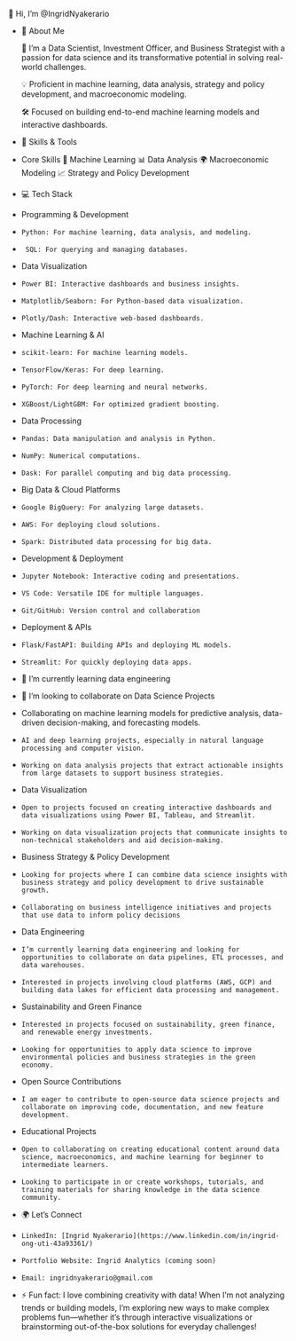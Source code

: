  👋 Hi, I’m @IngridNyakerario
- 🚀 About Me

  🌟 I’m a Data Scientist, Investment Officer, and Business Strategist with a passion for data science and its transformative potential in solving real-world challenges.

  💡 Proficient in machine learning, data analysis, strategy and policy development, and macroeconomic modeling.

  🛠️ Focused on building end-to-end machine learning models and interactive dashboards.

-   💼 Skills & Tools
-   
  Core Skills
         🤖 Machine Learning
         📊 Data Analysis
         🌍 Macroeconomic Modeling
         📈 Strategy and Policy Development
  
- 💻 Tech Stack
  
-   Programming & Development
-     Python: For machine learning, data analysis, and modeling.
-      SQL: For querying and managing databases.
-  Data Visualization
-     Power BI: Interactive dashboards and business insights.
-     Matplotlib/Seaborn: For Python-based data visualization.
-     Plotly/Dash: Interactive web-based dashboards.
-  Machine Learning & AI
-     scikit-learn: For machine learning models.
-     TensorFlow/Keras: For deep learning.
-     PyTorch: For deep learning and neural networks.
-     XGBoost/LightGBM: For optimized gradient boosting.
-  Data Processing
-     Pandas: Data manipulation and analysis in Python.
-     NumPy: Numerical computations.
-     Dask: For parallel computing and big data processing.
- Big Data & Cloud Platforms
-     Google BigQuery: For analyzing large datasets.
-     AWS: For deploying cloud solutions.
-     Spark: Distributed data processing for big data.
-  Development & Deployment
-     Jupyter Notebook: Interactive coding and presentations.
-     VS Code: Versatile IDE for multiple languages.
-     Git/GitHub: Version control and collaboration
-  Deployment & APIs
-     Flask/FastAPI: Building APIs and deploying ML models.
-     Streamlit: For quickly deploying data apps.
- 🌱 I’m currently learning data engineering 
- 💞️ I’m looking to collaborate on Data Science Projects
- Collaborating on machine learning models for predictive analysis, data-driven decision-making, and forecasting models.
-     AI and deep learning projects, especially in natural language processing and computer vision.
-     Working on data analysis projects that extract actionable insights from large datasets to support business strategies.
- Data Visualization
-     Open to projects focused on creating interactive dashboards and data visualizations using Power BI, Tableau, and Streamlit.
-     Working on data visualization projects that communicate insights to non-technical stakeholders and aid decision-making.
-  Business Strategy & Policy Development
-     Looking for projects where I can combine data science insights with business strategy and policy development to drive sustainable growth.
-     Collaborating on business intelligence initiatives and projects that use data to inform policy decisions
-  Data Engineering
-     I’m currently learning data engineering and looking for opportunities to collaborate on data pipelines, ETL processes, and data warehouses.
-     Interested in projects involving cloud platforms (AWS, GCP) and building data lakes for efficient data processing and management.
-  Sustainability and Green Finance
-     Interested in projects focused on sustainability, green finance, and renewable energy investments.
-     Looking for opportunities to apply data science to improve environmental policies and business strategies in the green economy.
-  Open Source Contributions
-     I am eager to contribute to open-source data science projects and collaborate on improving code, documentation, and new feature development.
-  Educational Projects
-     Open to collaborating on creating educational content around data science, macroeconomics, and machine learning for beginner to intermediate learners.
-     Looking to participate in or create workshops, tutorials, and training materials for sharing knowledge in the data science community.
- 🌍 Let’s Connect
-     LinkedIn: [Ingrid Nyakerario](https://www.linkedin.com/in/ingrid-ong-uti-43a93361/)
-     Portfolio Website: Ingrid Analytics (coming soon)
-     Email: ingridnyakerario@gmail.com
- ⚡ Fun fact: I love combining creativity with data! When I’m not analyzing trends or building models, I’m exploring new ways to make complex problems fun—whether it’s through interactive visualizations or brainstorming out-of-the-box solutions for everyday challenges!


<!---
IngridNyakerario/IngridNyakerario is a ✨ special ✨ repository because its `README.md` (this file) appears on your GitHub profile.
You can click the Preview link to take a look at your changes.
--->
